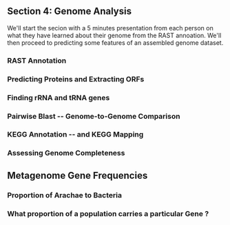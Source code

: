## Section 4: Genome Analysis

We'll start the secion with a 5 minutes presentation from each person on what they have learned about their genome from the RAST annoation.  We'll then proceed to predicting some features of an assembled genome dataset.

### RAST Annotation


### Predicting Proteins and Extracting ORFs



### Finding rRNA and tRNA genes



### Pairwise Blast -- Genome-to-Genome Comparison


### KEGG Annotation -- and KEGG Mapping




### Assessing Genome Completeness


## Metagenome Gene Frequencies

### Proportion of Arachae to Bacteria

### What proportion of a population carries a particular Gene ?
